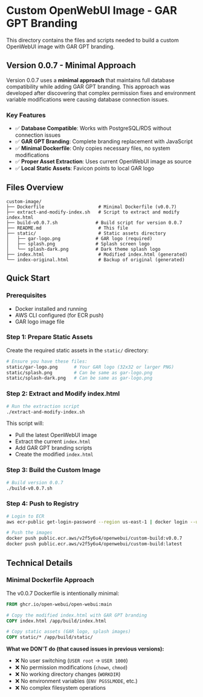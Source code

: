 # Custom OpenWebUI Image - GAR GPT Branding

This directory contains the files and scripts needed to build a custom OpenWebUI image with GAR GPT branding.

## Version 0.0.7 - Minimal Approach

Version 0.0.7 uses a **minimal approach** that maintains full database compatibility while adding GAR GPT branding. This approach was developed after discovering that complex permission fixes and environment variable modifications were causing database connection issues.

### Key Features

- ✅ **Database Compatible**: Works with PostgreSQL/RDS without connection issues
- ✅ **GAR GPT Branding**: Complete branding replacement with JavaScript
- ✅ **Minimal Dockerfile**: Only copies necessary files, no system modifications
- ✅ **Proper Asset Extraction**: Uses current OpenWebUI image as source
- ✅ **Local Static Assets**: Favicon points to local GAR logo

## Files Overview

```
custom-image/
├── Dockerfile                    # Minimal Dockerfile (v0.0.7)
├── extract-and-modify-index.sh   # Script to extract and modify index.html
├── build-v0.0.7.sh              # Build script for version 0.0.7
├── README.md                     # This file
├── static/                       # Static assets directory
│   ├── gar-logo.png             # GAR logo (required)
│   ├── splash.png               # Splash screen logo
│   └── splash-dark.png          # Dark theme splash logo
├── index.html                    # Modified index.html (generated)
└── index-original.html           # Backup of original (generated)
```

## Quick Start

### Prerequisites

- Docker installed and running
- AWS CLI configured (for ECR push)
- GAR logo image file

### Step 1: Prepare Static Assets

Create the required static assets in the `static/` directory:

```bash
# Ensure you have these files:
static/gar-logo.png      # Your GAR logo (32x32 or larger PNG)
static/splash.png        # Can be same as gar-logo.png
static/splash-dark.png   # Can be same as gar-logo.png
```

### Step 2: Extract and Modify index.html

```bash
# Run the extraction script
./extract-and-modify-index.sh
```

This script will:
- Pull the latest OpenWebUI image
- Extract the current `index.html`
- Add GAR GPT branding scripts
- Create the modified `index.html`

### Step 3: Build the Custom Image

```bash
# Build version 0.0.7
./build-v0.0.7.sh
```

### Step 4: Push to Registry

```bash
# Login to ECR
aws ecr-public get-login-password --region us-east-1 | docker login --username AWS --password-stdin public.ecr.aws/v2f5y6u4

# Push the images
docker push public.ecr.aws/v2f5y6u4/openwebui/custom-build:v0.0.7
docker push public.ecr.aws/v2f5y6u4/openwebui/custom-build:latest
```

## Technical Details

### Minimal Dockerfile Approach

The v0.0.7 Dockerfile is intentionally minimal:

```dockerfile
FROM ghcr.io/open-webui/open-webui:main

# Copy the modified index.html with GAR GPT branding
COPY index.html /app/build/index.html

# Copy static assets (GAR logo, splash images)
COPY static/* /app/build/static/
```

**What we DON'T do (that caused issues in previous versions):**
- ❌ No user switching (`USER root` → `USER 1000`)
- ❌ No permission modifications (`chown`, `chmod`)
- ❌ No working directory changes (`WORKDIR`)
- ❌ No environment variables (`ENV PGSSLMODE`, etc.)
- ❌ No complex filesystem operations
